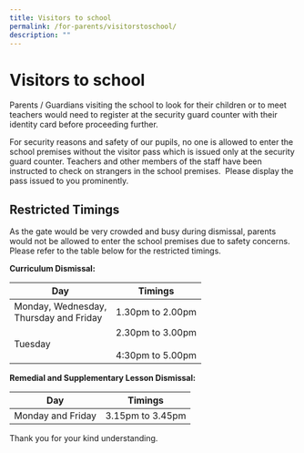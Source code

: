 ```yaml
---
title: Visitors to school
permalink: /for-parents/visitorstoschool/
description: ""
---
```


Visitors to school
==================

Parents / Guardians visiting the school to look for their children or to meet teachers would need to register at the security guard counter with their identity card before proceeding further.

For security reasons and safety of our pupils, no one is allowed to enter the school premises without the visitor pass which is issued only at the security guard counter. Teachers and other members of the staff have been instructed to check on strangers in the school premises.  Please display the pass issued to you prominently.  

Restricted Timings
------------------

  

As the gate would be very crowded and busy during dismissal, parents would not be allowed to enter the school premises due to safety concerns. Please refer to the table below for the restricted timings.

**Curriculum Dismissal:**

<table>
<thead>
  <tr>
    <th>Day</th>
    <th>Timings</th>
  </tr>
</thead>
<tbody>
  <tr>
    <td>Monday, Wednesday,<br>Thursday and Friday</td>
    <td>1.30pm to 2.00pm</td>
  </tr>
  <tr>
    <td>Tuesday</td>
    <td>2.30pm to 3.00pm<br><br>4:30pm to 5.00pm</td>
  </tr>
</tbody>
</table>

**Remedial and Supplementary Lesson Dismissal:**

<table>
<thead>
  <tr>
    <th>Day</th>
    <th>Timings</th>
  </tr>
</thead>
<tbody>
  <tr>
    <td>Monday and Friday</td>
    <td>3.15pm to 3.45pm</td>
  </tr>
</tbody>
</table>

Thank you for your kind understanding.